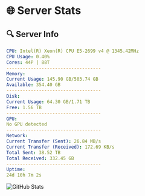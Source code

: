 # 🌐 Server Stats
## 🔍 Server Info
```yaml
CPU: Intel(R) Xeon(R) CPU E5-2699 v4 @ 1345.42MHz
CPU Usage: 0.40%
Cores: 44P | 88T
-----------------------------------
Memory:
Current Usage: 145.90 GB/503.74 GB
Available: 354.40 GB
-----------------------------------
Disk:
Current Usage: 64.30 GB/1.71 TB
Free: 1.56 TB
-----------------------------------
GPU:
No GPU detected
-----------------------------------
Network:
Current Transfer (Sent): 26.84 MB/s
Current Transfer (Received): 172.69 KB/s
Total Sent: 38.52 TB
Total Received: 332.45 GB
-----------------------------------
Uptime:
24d 10h 7m 2s
```
![GitHub Stats](https://img.shields.io/badge/Updated-2025-04-01_07:29:51-blue)